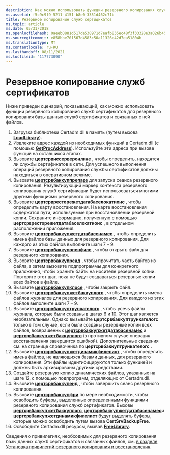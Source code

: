 ```yaml
---
description: Как можно использовать функции резервного копирования служб сертификатов для резервного копирования базы данных служб сертификатов и связанных с ней файлов.
ms.assetid: f5c9c9f9-5211-4151-b8e0-3351d462c71b
title: Резервное копирование служб сертификатов
ms.topic: article
ms.date: 05/31/2018
ms.openlocfilehash: 0aeeb0881d517de538971d7eafb835ec48f3f33328e3a026b450e6719bfb23ab
ms.sourcegitcommit: e858bbe701567d4583c50a11326e42d7ea51804b
ms.translationtype: MT
ms.contentlocale: ru-RU
ms.lasthandoff: 08/11/2021
ms.locfileid: "117773090"
---
```

# <a name="backing-up-certificate-services"></a>Резервное копирование служб сертификатов

Ниже приведен сценарий, показывающий, как можно использовать функции резервного копирования служб сертификатов для резервного копирования базы данных служб сертификатов и связанных с ней файлов.

1.  Загрузка библиотеки Certadm.dll в память (путем вызова [**LoadLibrary**](/windows/win32/api/libloaderapi/nf-libloaderapi-loadlibrarya)).
2.  Извлеките адрес каждой из необходимых функций в Certadm.dll (с помощью [**GetProcAddress**](/windows/win32/api/libloaderapi/nf-libloaderapi-getprocaddress)). Используйте эти адреса при вызове функций на оставшихся этапах.
3.  Вызовите [**цертсрвиссерверонлине**](/windows/desktop/api/Certbcli/nf-certbcli-certsrvisserveronlinew) , чтобы определить, находятся ли службы сертификатов в сети. Для успешного выполнения операций резервного копирования службы сертификатов должны находиться в оперативном режиме.
4.  Вызовите [**цертсрвбаккуппрепаре**](/windows/desktop/api/Certbcli/nf-certbcli-certsrvbackuppreparew) для запуска сеанса резервного копирования. Результирующий маркер контекста резервного копирования служб сертификации будет использоваться многими другими функциями резервного копирования.
5.  Вызовите [**цертсрвресторежетдатабаселокатионс**](/windows/desktop/api/Certbcli/nf-certbcli-certsrvrestoregetdatabaselocationsw) , чтобы определить карту восстановления. На карте восстановления содержатся пути, используемые при восстановлении резервной копии. Сохраните информацию, полученную с помощью **цертсрвресторежетдатабаселокатионс** , в отдельном расположении приложения.
6.  Вызовите [**цертсрвбаккупжетдатабасенамес**](/windows/desktop/api/Certbcli/nf-certbcli-certsrvbackupgetdatabasenamesw) , чтобы определить имена файлов базы данных для резервного копирования. Для каждого из этих файлов выполните шаги 7 – 9.
7.  Вызовите [**цертсрвбаккупопенфиле**](/windows/desktop/api/Certbcli/nf-certbcli-certsrvbackupopenfilew) , чтобы открыть файл для резервного копирования.
8.  Вызовите [**цертсрвбаккупреад**](/windows/desktop/api/Certbcli/nf-certbcli-certsrvbackupread) , чтобы прочитать часть байтов из файла, а затем вызовите подпрограммы для конкретного приложения, чтобы хранить байты на носителе резервной копии. Повторите этот шаг, пока не будут создаваться резервные копии всех байтов в файле.
9.  Вызовите [**цертсрвбаккупклосе**](/windows/desktop/api/Certbcli/nf-certbcli-certsrvbackupclose) , чтобы закрыть файл.
10. Вызовите [**цертсрвбаккупжетбаккуплогс**](/windows/desktop/api/Certbcli/nf-certbcli-certsrvbackupgetbackuplogsw) , чтобы определить имена файлов журналов для резервного копирования. Для каждого из этих файлов выполните шаги 7 – 9.
11. Вызовите [**цертсрвбаккуптрункателогс**](/windows/desktop/api/Certbcli/nf-certbcli-certsrvbackuptruncatelogs) , чтобы усечь файлы журнала, которые были созданы в шагах 6 и 10. Этот шаг является необязательным. Однако вызывайте **цертсрвбаккуптрункателогс** только в том случае, если были созданы резервные копии всех файлов, возвращенных [**цертсрвбаккупжетдатабасенамес**](/windows/desktop/api/Certbcli/nf-certbcli-certsrvbackupgetdatabasenamesw) и [**цертсрвбаккупжетбаккуплогс**](/windows/desktop/api/Certbcli/nf-certbcli-certsrvbackupgetbackuplogsw) (в противном случае операция восстановления завершится ошибкой). Дополнительные сведения см. на странице справочника по **цертсрвбаккуптрункателогс** .
12. Вызовите [**цертсрвбаккупжетдинамикфилелист**](/windows/desktop/api/Certbcli/nf-certbcli-certsrvbackupgetdynamicfilelistw) , чтобы определить имена файлов, не являющихся базами данных, для резервного копирования. Эти файлы идентифицируются только функцией и должны быть архивированы другими средствами.
13. Создайте резервную копию динамических файлов, указанных на шаге 12, с помощью подпрограмм, отделяющих от Certadm.dll.
14. Вызовите [**цертсрвбаккупенд**](/windows/desktop/api/Certbcli/nf-certbcli-certsrvbackupend) , чтобы завершить сеанс резервного копирования.
15. Вызовите [**цертсрвбаккупфри**](/windows/desktop/api/Certbcli/nf-certbcli-certsrvbackupfree) по мере необходимости, чтобы освободить буферы, выделенные определенными функциями резервного копирования служб сертификатов. Вызовы [**цертсрвбаккупжетбаккуплогс**](/windows/desktop/api/Certbcli/nf-certbcli-certsrvbackupgetbackuplogsw), [**цертсрвбаккупжетдатабасенамес**](/windows/desktop/api/Certbcli/nf-certbcli-certsrvbackupgetdatabasenamesw)и [**цертсрвбаккупжетдинамикфилелист**](/windows/desktop/api/Certbcli/nf-certbcli-certsrvbackupgetdynamicfilelistw) будут выделять буферы, которые можно освободить путем вызова **CertSrvBackupFree**.
16. Освободите Certadm.dll ресурсы, вызвав [**FreeLibrary**](/windows/win32/api/libloaderapi/nf-libloaderapi-freelibrary).

Сведения о привилегиях, необходимых для резервного копирования базы данных служб сертификатов и связанных файлов, см. [в разделе Установка привилегий резервного копирования и восстановления](setting-the-backup-and-restore-privileges.md).

 

 
